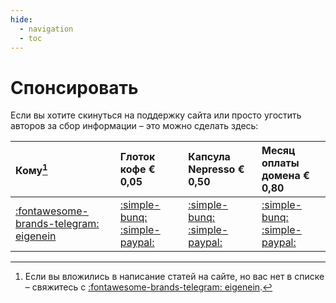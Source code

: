 ```yaml
---
hide:
  - navigation
  - toc
---
```


# Спонсировать

Если вы хотите скинуться на поддержку сайта или просто угостить авторов за сбор информации – это можно сделать здесь:

| Кому[^1]                                                        | Глоток кофе € 0,05                                                                                                | Капсула Nepresso € 0,50                                                                                           | Месяц оплаты домена € 0,80                                                                                        |
|:----------------------------------------------------------------|:------------------------------------------------------------------------------------------------------------------|:------------------------------------------------------------------------------------------------------------------|:------------------------------------------------------------------------------------------------------------------|
| [:fontawesome-brands-telegram: eigenein](https://t.me/eigenein) | [:simple-bunq:](https://bunq.me/eigenein/0.05 "bunq") [:simple-paypal:](https://paypal.me/eigenein/0.05 "PayPal") | [:simple-bunq:](https://bunq.me/eigenein/0.50 "bunq") [:simple-paypal:](https://paypal.me/eigenein/0.50 "PayPal") | [:simple-bunq:](https://bunq.me/eigenein/0.80 "bunq") [:simple-paypal:](https://paypal.me/eigenein/0.80 "PayPal") |


[^1]: Если вы вложились в написание статей на сайте, но вас нет в списке – свяжитесь с [:fontawesome-brands-telegram: eigenein](https://t.me/eigenein).
